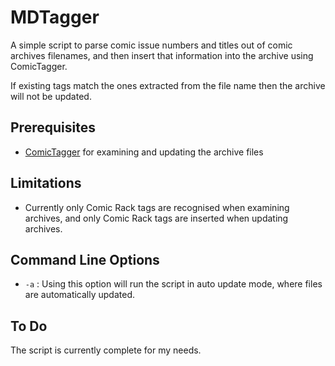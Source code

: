 # MDTagger

A simple script to parse comic issue numbers and titles out of comic archives filenames, and then insert that information into the archive using ComicTagger.

If existing tags match the ones extracted from the file name then the archive will not be updated.

## Prerequisites

- [ComicTagger](https://code.google.com/p/comictagger/ "Comic Tagger") for examining and updating the archive files

## Limitations

- Currently only Comic Rack tags are recognised when examining archives, and only Comic Rack tags are inserted when updating archives.

## Command Line Options

- `-a` : Using this option will run the script in auto update mode, where files are automatically updated.

## To Do

The script is currently complete for my needs.
